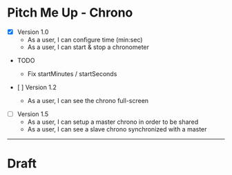 # Pitch Me Up - Chrono

* [x] Version 1.0
    * As a user, I can configure time (min:sec)
    * As a user, I can start & stop a chronometer

* TODO
    * Fix startMinutes / startSeconds

* [ ] Version 1.2
    * As a user, I can see the chrono full-screen

* [ ] Version 1.5
    * As a user, I can setup a master chrono in order to be shared
    * As a user, I can see a slave chrono synchronized with a master


---

# Draft

<App>
    <Chrono>
        <Digits/>
        <Controls/>
        <SharedControls>
    <Chrono/>
</App>